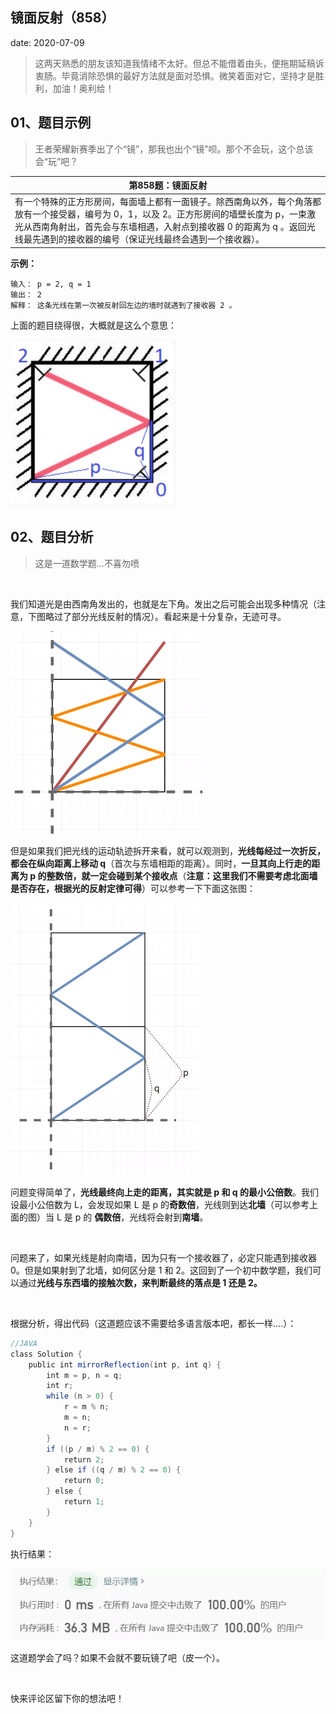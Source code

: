  
##	镜面反射（858）
date:	2020-07-09
 

> 这两天熟悉的朋友该知道我情绪不太好。但总不能借着由头，便拖期延稿诉衷肠。毕竟消除恐惧的最好方法就是面对恐惧。微笑着面对它，坚持才是胜利，加油！奥利给！

## 01、题目示例

> 王者荣耀新赛季出了个“镜”，那我也出个“镜”呗。那个不会玩，这个总该会“玩”吧？

| 第858题：镜面反射                                            |
| ------------------------------------------------------------ |
| 有一个特殊的正方形房间，每面墙上都有一面镜子。除西南角以外，每个角落都放有一个接受器，编号为 0，1，以及 2。正方形房间的墙壁长度为 p，一束激光从西南角射出，首先会与东墙相遇，入射点到接收器 0 的距离为 q 。返回光线最先遇到的接收器的编号（保证光线最终会遇到一个接收器）。 |

**示例：**

```
输入： p = 2, q = 1
输出： 2
解释： 这条光线在第一次被反射回左边的墙时就遇到了接收器 2 。
```

上面的题目绕得很，大概就是这么个意思：

<img src="23/1.jpg" alt="PNG" style="zoom: 80%;" />

## 02、题目分析

> 这是一道数学题...不喜勿喷

<br/>

我们知道光是由西南角发出的，也就是左下角。发出之后可能会出现多种情况（注意，下图略过了部分光线反射的情况）。看起来是十分复杂，无迹可寻。

<img src="23/2.jpg" alt="PNG" style="zoom: 50%;" />

但是如果我们把光线的运动轨迹拆开来看，就可以观测到，**光线每经过一次折反，都会在纵向距离上移动 q**（首次与东墙相距的距离）。同时，**一旦其向上行走的距离为 p 的整数倍，就一定会碰到某个接收点**（**注意：这里我们不需要考虑北面墙是否存在，根据光的反射定律可得**）可以参考一下下面这张图：

<img src="23/3.jpg" alt="PNG" style="zoom: 50%;" />

问题变得简单了，**光线最终向上走的距离，其实就是 p 和 q 的最小公倍数**。我们设最小公倍数为 L，会发现如果 L 是 p 的**奇数倍**，光线则到达**北墙**（可以参考上面的图）当 L 是 p 的 **偶数倍**，光线将会射到**南墙**。

<br/>

问题来了，如果光线是射向南墙，因为只有一个接收器了，必定只能遇到接收器 0。但是如果射到了北墙，如何区分是 1 和 2。这回到了一个初中数学题，我们可以通过**光线与东西墙的接触次数，来判断最终的落点是 1 还是 2。**

<br/>

根据分析，得出代码（这道题应该不需要给多语言版本吧，都长一样....）：

```java
//JAVA
class Solution {    
    public int mirrorReflection(int p, int q) {        
        int m = p, n = q;        
        int r;        
        while (n > 0) {            
            r = m % n;            
            m = n;            
            n = r;        
        }        
        if ((p / m) % 2 == 0) {            
            return 2;        
        } else if ((q / m) % 2 == 0) {
            return 0;        
        } else {            
            return 1;       
        }   
    }
}
```

执行结果：

<img src="23/4.jpg" alt="PNG" style="zoom: 80%;" />

这道题学会了吗？如果不会就不要玩镜了吧（皮一个）。

 <br/>

快来评论区留下你的想法吧！

